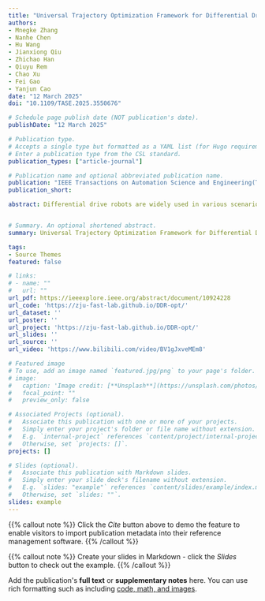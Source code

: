 ```yaml
---
title: "Universal Trajectory Optimization Framework for Differential Drive Robot Class"
authors:
- Mnegke Zhang
- Nanhe Chen
- Hu Wang
- Jianxiong Qiu
- Zhichao Han
- Qiuyu Rem
- Chao Xu
- Fei Gao
- Yanjun Cao
date: "12 March 2025"
doi: "10.1109/TASE.2025.3550676"

# Schedule page publish date (NOT publication's date).
publishDate: "12 March 2025"

# Publication type.
# Accepts a single type but formatted as a YAML list (for Hugo requirements).
# Enter a publication type from the CSL standard.
publication_types: ["article-journal"]

# Publication name and optional abbreviated publication name.
publication: "IEEE Transactions on Automation Science and Engineering(TASE)"
publication_short: 

abstract: Differential drive robots are widely used in various scenarios thanks to their straightforward principle, from household service robots to disaster response field robots. The nonholonomic dynamics and possible lateral slip of these robots lead to difficulty in getting feasible and high-quality trajectories. Although there are several types of driving mechanisms for real-world applications, they all share a similar driving principle, which involves controlling the relative motion of independently actuated tracks or wheels to achieve both linear and angular movement. Therefore, a comprehensive trajectory optimization to compute trajectories efficiently for various kinds of differential drive robots is highly desirable. In this paper, we propose a universal trajectory optimization framework, enabling the generation of high-quality trajectories within a restricted computational timeframe for these robots. We introduce a novel trajectory representation based on polynomial parameterization of motion states or their integrals, such as angular and linear velocities, which inherently matches the robots’ motion to the control principle. The trajectory optimization problem is formulated to minimize computation complexity while prioritizing safety and operational efficiency. We then build a full-stack autonomous planning and control system to demonstrate its feasibility and robustness. We conduct extensive simulations and real-world testing in crowded environments with three kinds of differential drive robots to validate the effectiveness of our approach.Note to Practitioners—The Differential drive robot, known for its simple mechanics and high maneuverability, is widely used in many applications. However, current methods have limitations in practice when high-performance motion is needed. Due to the state representation in Cartesian space, path planning makes it difficult to consider nonholonomic constraints directly. The existing trajectory optimization cannot effectively constrain the angular velocity and it is difficult to model forward and backward motion into a continuous trajectory. This paper provides a novel trajectory representation that inherently utilizes the motion performance of differential drive robots, which ensures its universality for different platforms, and reduces the time required to generate trajectories to ensure real-time performance. Based on this, we propose a robust planning and control framework to achieve efficient navigation. We release the source code at https://zju-fast-lab.github.io/DDR-opt/ facilitating expansion and deployment for practitioners. We validate this framework through extensive experiments, demonstrating its capability to navigate challenging environments.


# Summary. An optional shortened abstract.
summary: Universal Trajectory Optimization Framework for Differential Drive Robot Class

tags:
- Source Themes
featured: false

# links:
# - name: ""
#   url: ""
url_pdf: https://ieeexplore.ieee.org/abstract/document/10924228
url_code: 'https://zju-fast-lab.github.io/DDR-opt/'
url_dataset: ''
url_poster: ''
url_project: 'https://zju-fast-lab.github.io/DDR-opt/'
url_slides: ''
url_source: ''
url_video: 'https://www.bilibili.com/video/BV1gJxveMEm8'

# Featured image
# To use, add an image named `featured.jpg/png` to your page's folder. 
# image:
#   caption: 'Image credit: [**Unsplash**](https://unsplash.com/photos/jdD8gXaTZsc)'
#   focal_point: ""
#   preview_only: false

# Associated Projects (optional).
#   Associate this publication with one or more of your projects.
#   Simply enter your project's folder or file name without extension.
#   E.g. `internal-project` references `content/project/internal-project/index.md`.
#   Otherwise, set `projects: []`.
projects: []

# Slides (optional).
#   Associate this publication with Markdown slides.
#   Simply enter your slide deck's filename without extension.
#   E.g. `slides: "example"` references `content/slides/example/index.md`.
#   Otherwise, set `slides: ""`.
slides: example
---
```


{{% callout note %}}
Click the *Cite* button above to demo the feature to enable visitors to import publication metadata into their reference management software.
{{% /callout %}}

{{% callout note %}}
Create your slides in Markdown - click the *Slides* button to check out the example.
{{% /callout %}}

Add the publication's **full text** or **supplementary notes** here. You can use rich formatting such as including [code, math, and images](https://docs.hugoblox.com/content/writing-markdown-latex/).
